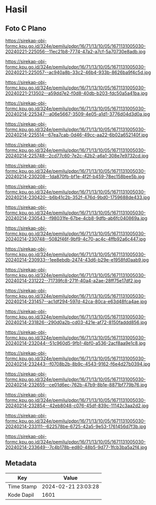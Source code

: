 # Hasil

## Foto C Plano

https://sirekap-obj-formc.kpu.go.id/324e/pemilu/pdpr/16/71/13/10/05/1671131005030-20240221-225056--11ec21b8-7774-47a2-a7cf-5a70730e8adb.jpg

https://sirekap-obj-formc.kpu.go.id/324e/pemilu/pdpr/16/71/13/10/05/1671131005030-20240221-225057--ac940a8b-33c2-46b4-933b-8626ba9f4c5d.jpg

https://sirekap-obj-formc.kpu.go.id/324e/pemilu/pdpr/16/71/13/10/05/1671131005030-20240221-213502--a59dd7e2-f0d8-40db-b203-fdc50a5a41ba.jpg

https://sirekap-obj-formc.kpu.go.id/324e/pemilu/pdpr/16/71/13/10/05/1671131005030-20240214-225347--a06e5667-3509-4e05-a1d1-3776d04d3d0a.jpg

https://sirekap-obj-formc.kpu.go.id/324e/pemilu/pdpr/16/71/13/10/05/1671131005030-20240214-225514--67ea7cab-0d46-49cc-aa22-6b02a652140f.jpg

https://sirekap-obj-formc.kpu.go.id/324e/pemilu/pdpr/16/71/13/10/05/1671131005030-20240214-225748--2cd77c60-7e2c-42b2-a6a1-308e7e9732cd.jpg

https://sirekap-obj-formc.kpu.go.id/324e/pemilu/pdpr/16/71/13/10/05/1671131005030-20240214-230208--1da870fb-bf1e-4f2f-b459-78ec158bee5b.jpg

https://sirekap-obj-formc.kpu.go.id/324e/pemilu/pdpr/16/71/13/10/05/1671131005030-20240214-230420--b6b41c2b-352f-476d-9bd0-1759688de433.jpg

https://sirekap-obj-formc.kpu.go.id/324e/pemilu/pdpr/16/71/13/10/05/1671131005030-20240214-230543--f98031fe-67be-4cb8-9dfb-ab6fc040869a.jpg

https://sirekap-obj-formc.kpu.go.id/324e/pemilu/pdpr/16/71/13/10/05/1671131005030-20240214-230748--5082f46f-9bf9-4c70-ac4c-4ffb92a6c447.jpg

https://sirekap-obj-formc.kpu.go.id/324e/pemilu/pdpr/16/71/13/10/05/1671131005030-20240214-230933--1ee8ebdb-2474-43d6-b29e-e1958fd0aab9.jpg

https://sirekap-obj-formc.kpu.go.id/324e/pemilu/pdpr/16/71/13/10/05/1671131005030-20240214-231222--71739fc8-271f-40a4-a2ae-28ff75e17df2.jpg

https://sirekap-obj-formc.kpu.go.id/324e/pemilu/pdpr/16/71/13/10/05/1671131005030-20240214-231457--ac1df294-597d-42ca-80ca-e63d48fca4ae.jpg

https://sirekap-obj-formc.kpu.go.id/324e/pemilu/pdpr/16/71/13/10/05/1671131005030-20240214-231826--290d0a2b-cd03-421e-af72-8150faddd856.jpg

https://sirekap-obj-formc.kpu.go.id/324e/pemilu/pdpr/16/71/13/10/05/1671131005030-20240214-232044--51c960d5-9fb1-4bf0-a536-2acf8aa9e1c8.jpg

https://sirekap-obj-formc.kpu.go.id/324e/pemilu/pdpr/16/71/13/10/05/1671131005030-20240214-232443--f0708b2b-8b9c-4543-9162-f6e4d27b0394.jpg

https://sirekap-obj-formc.kpu.go.id/324e/pemilu/pdpr/16/71/13/10/05/1671131005030-20240214-232655--ce01d6ec-762b-47b9-8b1e-8871bf779b76.jpg

https://sirekap-obj-formc.kpu.go.id/324e/pemilu/pdpr/16/71/13/10/05/1671131005030-20240214-232854--42eb8048-c076-45df-839c-11142c3aa2d2.jpg

https://sirekap-obj-formc.kpu.go.id/324e/pemilu/pdpr/16/71/13/10/05/1671131005030-20240214-233111--622578be-6725-42a5-9e53-1761456d7f3b.jpg

https://sirekap-obj-formc.kpu.go.id/324e/pemilu/pdpr/16/71/13/10/05/1671131005030-20240214-233649--7c4b178b-ed80-48b5-9d77-1fcb3ba5a2f4.jpg


## Metadata

| Key        | Value               |
| ---------- | ------------------- |
| Time Stamp | 2024-02-21 23:03:28 |
| Kode Dapil | 1601                |



